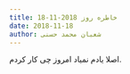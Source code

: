 ```yaml
---
title: خاطره روز 2018-11-18
date: 2018-11-18
author: شعبان محمد حسنی
---
```


اصلا یادم نمیاد امروز چی کار کردم.